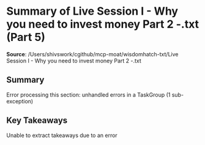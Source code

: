 # Summary of Live Session I - Why you need to invest money Part 2 -.txt (Part 5)

**Source**: /Users/shivswork/cgithub/mcp-moat/wisdomhatch-txt/Live Session I - Why you need to invest money Part 2 -.txt

## Summary
Error processing this section: unhandled errors in a TaskGroup (1 sub-exception)

## Key Takeaways
Unable to extract takeaways due to an error
